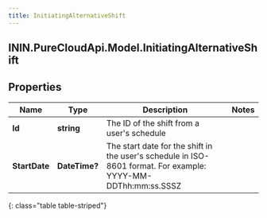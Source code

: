 ```yaml
---
title: InitiatingAlternativeShift
---
```

## ININ.PureCloudApi.Model.InitiatingAlternativeShift

## Properties

|Name | Type | Description | Notes|
|------------ | ------------- | ------------- | -------------|
| **Id** | **string** | The ID of the shift from a user&#39;s schedule | |
| **StartDate** | **DateTime?** | The start date for the shift in the user&#39;s schedule in ISO-8601 format. For example: YYYY-MM-DDThh:mm:ss.SSSZ | |
{: class="table table-striped"}


